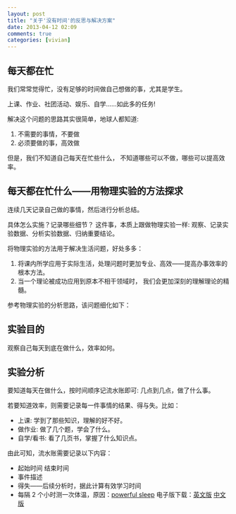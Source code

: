 ```yaml
---
layout: post
title: "关于'没有时间'的反思与解决方案"
date: 2013-04-12 02:09
comments: true
categories: [vivian]
---
```


每天都在忙
----------

我们常常觉得忙，没有足够的时间做自己想做的事，尤其是学生。

上课、作业、社团活动、娱乐、自学……如此多的任务!

解决这个问题的思路其实很简单，地球人都知道:

<!--more-->

1. 不需要的事情，不要做
2. 必须要做的事，高效做

但是，我们不知道自己每天在忙些什么， 不知道哪些可以不做，哪些可以提高效率。

每天都在忙什么——用物理实验的方法探求
------------------------------------

连续几天记录自己做的事情，然后进行分析总结。

具体怎么实施？记录哪些细节？
这件事，本质上跟做物理实验一样:
观察、记录实验数据、分析实验数据、归纳重要结论。

将物理实验的方法用于解决生活问题，好处多多：

1. 将课内所学应用于实际生活，处理问题时更加专业、高效——提高办事效率的根本方法。
2. 当一个理论被成功应用到原本不相干领域时， 我们会更加深刻的理解理论的精髓。

参考物理实验的分析思路，该问题细化如下：

实验目的
--------

观察自己每天到底在做什么，效率如何。

实验分析
--------

要知道每天在做什么，按时间顺序记流水账即可: 几点到几点，做了什么事。

若要知道效率，则需要记录每一件事情的结果、得与失。比如：

- 上课: 学到了那些知识，理解的好不好。
- 做作业: 做了几个题，学会了什么。
- 自学/看书: 看了几页书，掌握了什么知识点。

由此可知，流水账需要记录以下内容：

- 起始时间 结束时间
- 事件描述
- 得失——后续分析时，据此计算有效学习时间
- 每隔 2 个小时测一次体温，原因：[powerful sleep](http://book.douban.com/subject/2458027/) 电子版下载：[英文版](http://vdisk.weibo.com/s/xdxDO) [中文版](http://vdisk.weibo.com/s/xdxvy)
